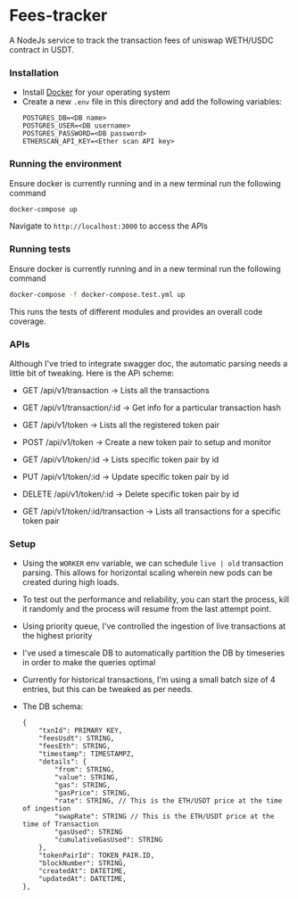 # Fees-tracker
A NodeJs service to track the transaction fees of uniswap WETH/USDC contract in USDT.

### Installation

- Install [Docker](https://docs.docker.com/get-docker/) for your  operating system
- Create a new `.env` file in this directory and add the following variables:
    ```
    POSTGRES_DB=<DB name>
    POSTGRES_USER=<DB username>
    POSTGRES_PASSWORD=<DB password>
    ETHERSCAN_API_KEY=<Ether scan API key>
    ```

### Running the environment

Ensure docker is currently running and in a new terminal run the following command

```bash
docker-compose up
```

Navigate to `http://localhost:3000` to access the APIs


### Running tests

Ensure docker is currently running and in a new terminal run the following command

```bash
docker-compose -f docker-compose.test.yml up
```
This runs the tests of different modules and provides an overall code coverage.


### APIs
Although I've tried to integrate swagger doc, the automatic parsing needs a little bit of tweaking. 
Here is the APi scheme:

- GET /api/v1/transaction -> Lists all the transactions
- GET /api/v1/transaction/:id -> Get info for a particular transaction hash

- GET /api/v1/token -> Lists all the registered token pair
- POST /api/v1/token -> Create a new token pair to setup and monitor

- GET /api/v1/token/:id -> Lists specific token pair by id
- PUT /api/v1/token/:id -> Update specific token pair by id
- DELETE /api/v1/token/:id -> Delete specific token pair by id

- GET /api/v1/token/:id/transaction -> Lists all transactions for a specific token pair

### Setup
- Using the `WORKER` env variable, we can schedule `live | old` transaction parsing. 
This allows for horizontal scaling wherein new pods can be created during high loads. 

- To test out the performance and reliability, you can start the process, kill it randomly and the process will resume from the last attempt point.

- Using priority queue, I've controlled the ingestion of live transactions at the highest priority

- I've used a timescale DB to automatically partition the DB by timeseries in order to make the queries optimal

- Currently for historical transactions, I'm using a small batch size of 4 entries, but this can be tweaked as per needs. 

- The DB schema:
    ```
    {
        "txnId": PRIMARY KEY,
        "feesUsdt": STRING,
        "feesEth": STRING,
        "timestamp": TIMESTAMPZ,
        "details": {
            "from": STRING,
            "value": STRING,
            "gas": STRING,
            "gasPrice": STRING,
            "rate": STRING, // This is the ETH/USDT price at the time of ingestion
            "swapRate": STRING // This is the ETH/USDT price at the time of Transaction
            "gasUsed": STRING
            "cumulativeGasUsed": STRING
        },
        "tokenPairId": TOKEN_PAIR.ID,
        "blockNumber": STRING,
        "createdAt": DATETIME,
        "updatedAt": DATETIME,
    },
    ```
